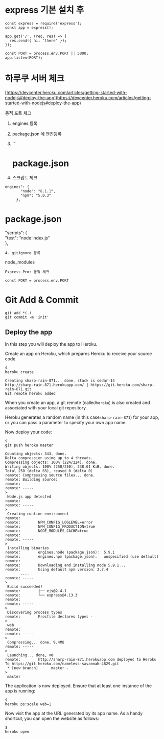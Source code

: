 # express 기본 설치 후

```
const express = require('express');
const app = express();

app.get('/', (req, res) => {
  res.send({ hi: 'there' });
});

const PORT = process.env.PORT || 5000;
app.listen(PORT);
```

# 하루쿠 서버 체크

[https://devcenter.heroku.com/articles/getting-started-with-nodejs\#deploy-the-app](https://devcenter.heroku.com/articles/getting-started-with-nodejs#deploy-the-app)

동적 포트 체크

1. engines 등록

2. package.json 에 엔진등록

3. \`\`\`

   # package.json

4. 스크립트 체크

```
engines": {
       "node": "8.1.1",
       "npm": "5.0.3"
     },
```

# package.json

"scripts": {  
    "test": "node index.js"  
},

```
4. gitignore 등록
```

node\_modules

```
Express Prot 동적 체크
```

`const PORT = process.env.PORT`

# Git Add & Commit

```
git add *(.)
git commit -m 'init'
```

## Deploy the app

In this step you will deploy the app to Heroku.

Create an app on Heroku, which prepares Heroku to receive your source code.

```
$ 
heroku create

Creating sharp-rain-871... done, stack is cedar-14
http://sharp-rain-871.herokuapp.com/ | https://git.heroku.com/sharp-rain-871.git
Git remote heroku added
```

When you create an app, a git remote \(called`heroku`\) is also created and associated with your local git repository.

Heroku generates a random name \(in this case`sharp-rain-871`\) for your app, or you can pass a parameter to specify your own app name.

Now deploy your code:

```
$ 
git push heroku master

Counting objects: 343, done.
Delta compression using up to 4 threads.
Compressing objects: 100% (224/224), done.
Writing objects: 100% (250/250), 238.01 KiB, done.
Total 250 (delta 63), reused 0 (delta 0)
remote: Compressing source files... done.
remote: Building source:
remote:
remote: -----
>
 Node.js app detected
remote:
remote: -----
>
 Creating runtime environment
remote:
remote:        NPM_CONFIG_LOGLEVEL=error
remote:        NPM_CONFIG_PRODUCTION=true
remote:        NODE_MODULES_CACHE=true
remote:
remote: -----
>
 Installing binaries
remote:        engines.node (package.json):  5.9.1
remote:        engines.npm (package.json):   unspecified (use default)
remote:
remote:        Downloading and installing node 5.9.1...
remote:        Using default npm version: 2.7.4
       ....
remote: -----
>
 Build succeeded!
remote:        ├── ejs@2.4.1
remote:        └── express@4.13.3
remote:
remote: -----
>
 Discovering process types
remote:        Procfile declares types -
>
 web
remote:
remote: -----
>
 Compressing... done, 9.4MB
remote: -----
>
 Launching... done, v8
remote:        http://sharp-rain-871.herokuapp.com deployed to Heroku
To https://git.heroku.com/nameless-savannah-4829.git
 * [new branch]      master -
>
 master
```

The application is now deployed. Ensure that at least one instance of the app is running:

```
$ 
heroku ps:scale web=1
```

Now visit the app at the URL generated by its app name. As a handy shortcut, you can open the website as follows:

```
$ 
heroku open
```



